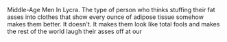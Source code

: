 Middle-Age Men In Lycra. The type of person who thinks stuffing their fat asses into clothes that show every ounce of adipose tissue somehow makes them better. It doesn't. It makes them look like total fools and makes the rest of the world laugh their asses off at our